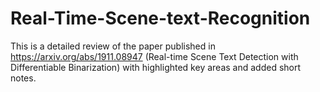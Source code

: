 # Real-Time-Scene-text-Recognition

This is a detailed review of the paper published in https://arxiv.org/abs/1911.08947 (Real-time Scene Text Detection with Differentiable Binarization) with highlighted key areas and added short notes.
